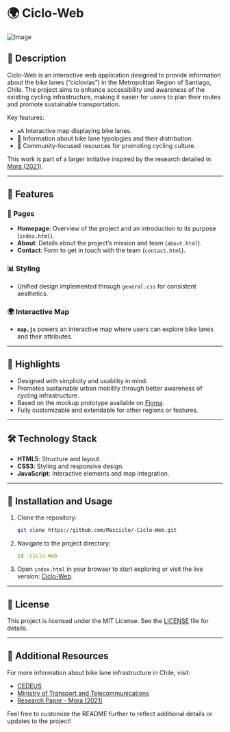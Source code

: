 # 🌍 Ciclo-Web

![Image](https://github.com/user-attachments/assets/50d784c3-38ad-4ad1-9f1e-2afe39c9a5d3)

## 📜 Description

Ciclo-Web is an interactive web application designed to provide information about the bike lanes (“ciclovías”) in the Metropolitan Region of Santiago, Chile. The project aims to enhance accessibility and awareness of the existing cycling infrastructure, making it easier for users to plan their routes and promote sustainable transportation.

Key features:
- 🗚️ Interactive map displaying bike lanes.
- 📝 Information about bike lane typologies and their distribution.
- 🙏 Community-focused resources for promoting cycling culture.

This work is part of a larger initiative inspired by the research detailed in [Mora (2021)](https://drive.google.com/file/d/1twCDibGu5onrBh7RtzvahDBQUuHsvcmH/view).

---

## 🎯 Features

### 🗾 Pages
- **Homepage**: Overview of the project and an introduction to its purpose (`index.html`).
- **About**: Details about the project’s mission and team (`about.html`).
- **Contact**: Form to get in touch with the team (`contact.html`).

### 📊 Styling
- Unified design implemented through `general.css` for consistent aesthetics.

### 🌍 Interactive Map
- **`map.js`** powers an interactive map where users can explore bike lanes and their attributes.

---

## 🌟 Highlights

- Designed with simplicity and usability in mind.
- Promotes sustainable urban mobility through better awareness of cycling infrastructure.
- Based on the mockup prototype available on [Figma](https://www.figma.com/proto/gh2lEFNchtNt88ottPYRQf/Prototipo-v1-%2Bciclo?node-id=1301-200&p=f&t=0vVQz7pQdTA983hl-1&scaling=scale-down&content-scaling=fixed&page-id=0%3A1&starting-point-node-id=1301%3A200).
- Fully customizable and extendable for other regions or features.

---

## 🛠️ Technology Stack

- **HTML5**: Structure and layout.
- **CSS3**: Styling and responsive design.
- **JavaScript**: Interactive elements and map integration.

---

## 🔧 Installation and Usage

1. Clone the repository:
   ```bash
   git clone https://github.com/Masciclo/-Ciclo-Web.git
   ```

2. Navigate to the project directory:
   ```bash
   cd -Ciclo-Web
   ```

3. Open `index.html` in your browser to start exploring or visit the live version: [Ciclo-Web](https://masciclo.github.io/-Ciclo-Web/).

---

## 🔎 License

This project is licensed under the MIT License. See the [LICENSE](LICENSE) file for details.

---

## 📖 Additional Resources

For more information about bike lane infrastructure in Chile, visit:
- [CEDEUS](https://cedeus.cl)
- [Ministry of Transport and Telecommunications](https://www.mtt.gob.cl)
- [Research Paper - Mora (2021)](https://drive.google.com/file/d/1twCDibGu5onrBh7RtzvahDBQUuHsvcmH/view)

Feel free to customize the README further to reflect additional details or updates to the project!

